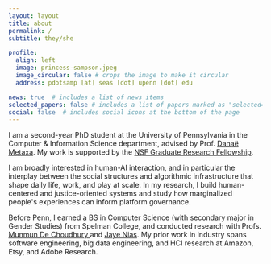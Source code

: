 ```yaml
---
layout: layout
title: about
permalink: /
subtitle: they/she

profile:
  align: left
  image: princess-sampson.jpeg
  image_circular: false # crops the image to make it circular
  address: pdotsamp [at] seas [dot] upenn [dot] edu

news: true  # includes a list of news items
selected_papers: false # includes a list of papers marked as "selected={true}"
social: false  # includes social icons at the bottom of the page
---
```

I am a second-year PhD student at the University of Pennsylvania in the Computer & Information Science department, advised by Prof. [Danaë Metaxa](https://metaxa.net). My work is supported by the [NSF Graduate Research Fellowship](http://nsfgrfp.org/).

I am broadly interested in human-AI interaction, and in particular the interplay between the social structures and algorithmic infrastructure that shape daily life, work, and play at scale. In my research, I build human-centered and justice-oriented systems and study how marginalized people's experiences can inform platform governance.

Before Penn, I earned a BS in Computer Science (with secondary major in Gender Studies) from Spelman College, and conducted research with Profs. [Munmun De Choudhury ](http://www.munmund.net/)and [Jaye Nias](https://www.jayenias.com/). My prior work in industry spans software engineering, big data engineering, and HCI research at Amazon, Etsy, and Adobe Research.


<a rel="me" href="https://hci.social/@princess"> </a>
